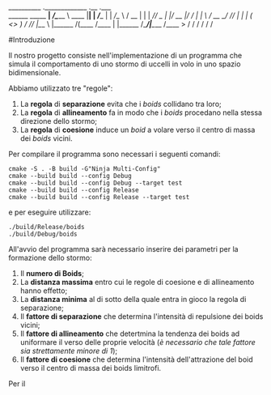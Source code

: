 __________             ._____________       .__    .___      
\______   \_____     __| _/\______   \ ____ |__| __| _/______
 |    |  _/\__  \   / __ |  |    |  _//  _ \|  |/ __ |/  ___/
 |    |   \ / __ \_/ /_/ |  |    |   (  <_> )  / /_/ |\___ \ 
 |______  /(____  /\____ |  |______  /\____/|__\____ /____  >
        \/      \/      \/         \/               \/    \/ 

#Introduzione

Il nostro progetto consiste nell'implementazione di un programma che simula il comportamento di uno stormo di uccelli in volo in uno spazio bidimensionale.

Abbiamo utilizzato tre "regole":
1. La **regola** di **separazione** evita che i *boids* collidano tra loro;
2. La **regola** di **allineamento** fa in modo che i *boids* procedano nella stessa direzione dello stormo;
3. La **regola** di **coesione** induce un *boid* a volare verso il centro di massa dei *boids* vicini.

Per compilare il programma sono necessari i seguenti comandi:
```shell
cmake -S . -B build -G"Ninja Multi-Config"
cmake --build build --config Debug
cmake --build build --config Debug --target test
cmake --build build --config Release
cmake --build build --config Release --target test
```
e per eseguire utilizzare:
```shell
./build/Release/boids
./build/Debug/boids
```

All'avvio del programma sarà necessario inserire dei parametri per la formazione dello stormo:
1. Il **numero di Boids**;
2. La **distanza massima** entro cui le regole di coesione e di allineamento hanno effetto; 
3. La **distanza minima** al di sotto della quale entra in gioco la regola di separazione;
4. Il **fattore di separazione** che determina l'intensità di repulsione dei boids vicini;
5. Il **fattore di allineamento** che detertmina la tendenza dei boids ad uniformare il verso delle proprie velocità (*è necessario che tale fattore sia strettamente minore di 1*);
6. Il **fattore di coesione** che determina l'intensità dell'attrazione del boid verso il centro di massa dei boids limitrofi.

Per il 



